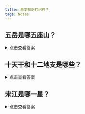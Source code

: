 ```yaml
---
title: 基本知识的问答？
tags: Notes
---
```


## 五岳是哪五座山？

<!--more-->

<details style="cursor: pointer;">
<summary>点击查看答案</summary>
中岳嵩山（海拔1492米，位于河南省登封市）、东岳泰山（海拔1545米，位于山东省泰安市泰山区）、西岳华山（海拔2160.5米，位于陕西省华阴市）、南岳衡山（海拔1300.2米，位于湖南省衡阳市南岳区）、北岳恒山（海拔2016.8米，位于山西省大同市浑源县）。
</details>

## 十天干和十二地支是哪些？

<details style="cursor: pointer;">
<summary>点击查看答案</summary>
十天干是：甲、乙、丙、丁、戊、己、庚、辛、壬、癸。<br> 
十二地支是：子、丑、寅、卯、辰、巳、午、未、申、酉、戌、亥
</details>

## 宋江是哪一星？

<details style="cursor: pointer;">
<summary>点击查看答案</summary>
天罡地煞排名第一的天魁星
</details>
